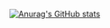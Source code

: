[![Anurag's GitHub stats](https://github-readme-stats.vercel.app/api?username=YouriLieverdink&show_icons=true&theme=transparant&hide_border=true&hide_title=true)](https://github.com/anuraghazra/github-readme-stats)
